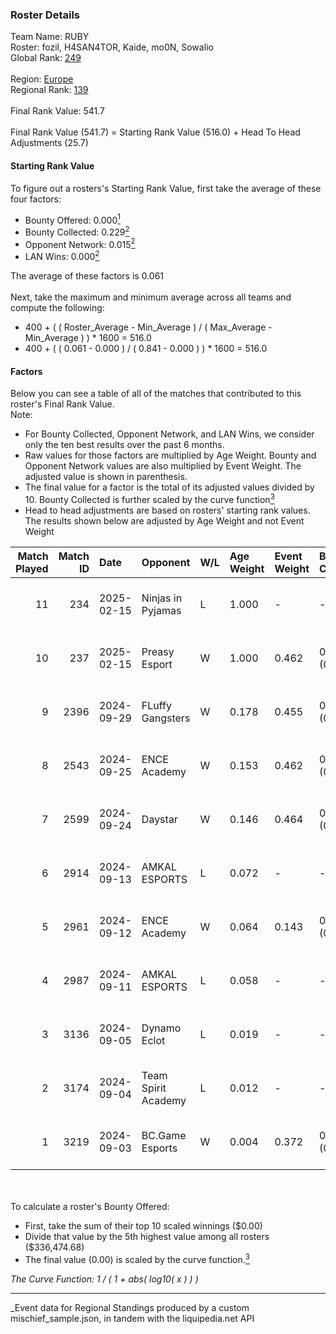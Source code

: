 ### Roster Details<br />
Team Name: RUBY<br />
Roster: fozil, H4SAN4TOR, Kaide, mo0N, Sowalio<br />
Global Rank: [249](../../standings_global_2025_03_01.md)<br />
<br />
Region: [Europe]( ../../standings_europe_2025_03_01.md)<br />
Regional Rank: [139]( ../../standings_europe_2025_03_01.md)<br />
<br />
Final Rank Value:  541.7<br />
<br />
Final Rank Value (541.7) = Starting Rank Value (516.0) + Head To Head Adjustments (25.7)<br />

#### Starting Rank Value<br />
To figure out a rosters's Starting Rank Value, first take the average of these four factors:<br />
- Bounty Offered: 0.000[<sup>1</sup>](#table2)
- Bounty Collected: 0.229[<sup>2</sup>](#table1)
- Opponent Network: 0.015[<sup>2</sup>](#table1)
- LAN Wins: 0.000[<sup>2</sup>](#table1)

The average of these factors is 0.061<br />
<br />
Next, take the maximum and minimum average across all teams and compute the following:<br />
- 400 + ( ( Roster_Average - Min_Average ) / ( Max_Average - Min_Average ) ) * 1600 = 516.0
- 400 + ( ( 0.061 - 0.000 ) / ( 0.841 - 0.000 ) ) * 1600 = 516.0


#### Factors<br />
Below you can see a table of all of the matches that contributed to this roster's Final Rank Value.<br />
Note:<br />

- For Bounty Collected, Opponent Network, and LAN Wins, we consider only the ten best results over the past 6 months.
- Raw values for those factors are multiplied by Age Weight. Bounty and Opponent Network values are also multiplied by Event Weight. The adjusted value is shown in parenthesis.
- The final value for a factor is the total of its adjusted values divided by 10. Bounty Collected is further scaled by the curve function[<sup>3</sup>](#curveFunction)
- Head to head adjustments are based on rosters' starting rank values. The results shown below are adjusted by Age Weight and not Event Weight
<span id="table1"></span><br />


| Match Played | Match ID | Date       | Opponent            | W/L | Age Weight | Event Weight | Bounty Collected | Opponent Network | LAN Wins  | H2H Adj. | Roster                                 |
| -: | -: | :- | :- | :- | :- | :- | :- | :- | :- | -: | :- |
|           11 |      234 | 2025-02-15 | Ninjas in Pyjamas   | L   | 1.000      | -            | -                | -                | -         |    -8.53 | fozil, H4SAN4TOR, Kaide, mo0N, Sowalio |
|           10 |      237 | 2025-02-15 | Preasy Esport       | W   | 1.000      | 0.462        | 0.007 (0.003)    | 0.206 (0.095)    | 0 (0.000) |    22.41 | fozil, H4SAN4TOR, Kaide, mo0N, Sowalio |
|            9 |     2396 | 2024-09-29 | FLuffy Gangsters    | W   | 0.178      | 0.455        | 0.005 (0.000)    | 0.419 (0.034)    | 0 (0.000) |     4.24 | forkyz, Kaide, mo0N, Sowalio, tasman   |
|            8 |     2543 | 2024-09-25 | ENCE Academy        | W   | 0.153      | 0.462        | 0.009 (0.001)    | 0.230 (0.016)    | 0 (0.000) |     3.92 | forkyz, Kaide, mo0N, Sowalio, tasman   |
|            7 |     2599 | 2024-09-24 | Daystar             | W   | 0.146      | 0.464        | 0.000 (0.000)    | 0.009 (0.001)    | 0 (0.000) |     2.94 | forkyz, Kaide, mo0N, Sowalio, tasman   |
|            6 |     2914 | 2024-09-13 | AMKAL ESPORTS       | L   | 0.072      | -            | -                | -                | -         |    -0.54 | Chill, Kaide, mo0N, Something, Sowalio |
|            5 |     2961 | 2024-09-12 | ENCE Academy        | W   | 0.064      | 0.143        | 0.009 (0.000)    | 0.230 (0.002)    | 0 (0.000) |     1.65 | Chill, Kaide, mo0N, Something, Sowalio |
|            4 |     2987 | 2024-09-11 | AMKAL ESPORTS       | L   | 0.058      | -            | -                | -                | -         |    -0.43 | Chill, Kaide, mo0N, Something, Sowalio |
|            3 |     3136 | 2024-09-05 | Dynamo Eclot        | L   | 0.019      | -            | -                | -                | -         |    -0.01 | Chill, Kaide, mo0N, Something, Sowalio |
|            2 |     3174 | 2024-09-04 | Team Spirit Academy | L   | 0.012      | -            | -                | -                | -         |    -0.02 | Chill, Kaide, mo0N, Something, Sowalio |
|            1 |     3219 | 2024-09-03 | BC.Game Esports     | W   | 0.004      | 0.372        | 0.022 (0.000)    | 0.276 (0.000)    | 0 (0.000) |     0.12 | Chill, Kaide, mo0N, Something, Sowalio |

<br />
<span id="table2"></span><br />
To calculate a roster's Bounty Offered:<br />

- First, take the sum of their top 10 scaled winnings ($0.00)
- Divide that value by the 5th highest value among all rosters ($336,474.68)
- The final value (0.00) is scaled by the curve function.[<sup>3</sup>](#curveFunction)

<span id="curveFunction"></span>_The Curve Function: 1 / ( 1 + abs( log10( x ) ) )_<br />

---
_Event data for Regional Standings produced by a custom mischief_sample.json, in tandem with the liquipedia.net API<br />
